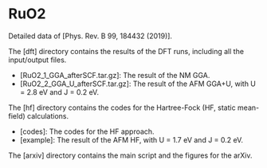 # RuO2
Detailed data of [Phys. Rev. B 99, 184432 (2019)].

The [dft] directory contains the results of the DFT runs, including all the input/output files.
- [RuO2_1_GGA_afterSCF.tar.gz]: The result of the NM GGA.
- [RuO2_2_GGA_U_afterSCF.tar.gz]: The result of the AFM GGA+U, with U = 2.8 eV and J = 0.2 eV.

The [hf] directory contains the codes for the Hartree-Fock (HF, static mean-field) calculations.
- [codes]: The codes for the HF approach.
- [example]: The result of the AFM HF, with U = 1.7 eV and J = 0.2 eV.

The [arxiv] directory contains the main script and the figures for the arXiv.
